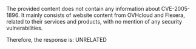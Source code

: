The provided content does not contain any information about CVE-2005-1896. It mainly consists of website content from OVHcloud and Flexera, related to their services and products, with no mention of any security vulnerabilities.

Therefore, the response is: UNRELATED